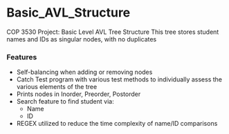# Basic_AVL_Structure
COP 3530 Project: Basic Level AVL Tree Structure
This tree stores student names and IDs as singular nodes, with no duplicates 

### Features
* Self-balancing when adding or removing nodes
* Catch Test program with various test methods to individually assess the various elements of the tree
* Prints nodes in Inorder, Preorder, Postorder
* Search feature to find student via:
  - Name
  - ID
*  REGEX utilized to reduce the time complexity of name/ID comparisons
